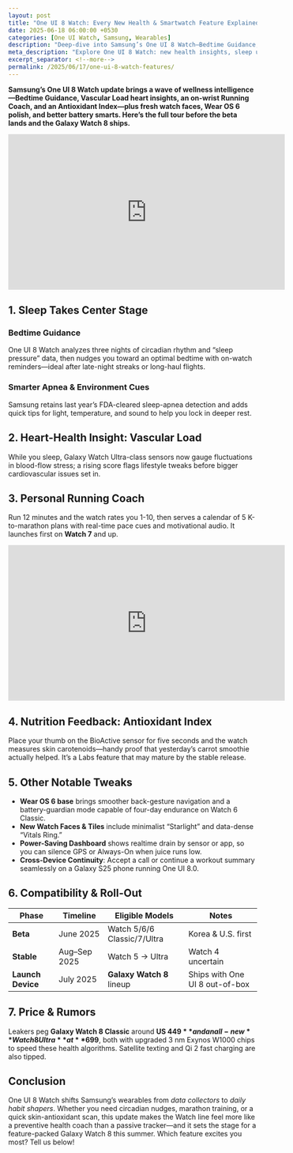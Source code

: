 ```yaml
---
layout: post
title: "One UI 8 Watch: Every New Health & Smartwatch Feature Explained"
date: 2025-06-18 06:00:00 +0530
categories: [One UI Watch, Samsung, Wearables]
description: "Deep-dive into Samsung’s One UI 8 Watch—Bedtime Guidance, Vascular Load, Antioxidant Index, Running Coach, UI tweaks, rollout schedule, and early rumors."
meta_description: "Explore One UI 8 Watch: new health insights, sleep upgrades, coach tools, compatible Galaxy Watches, beta timeline, and what might land in the Galaxy Watch 8."
excerpt_separator: <!--more-->
permalink: /2025/06/17/one-ui-8-watch-features/
---
```


**Samsung’s One UI 8 Watch update brings a wave of wellness intelligence—Bedtime Guidance, Vascular Load heart insights, an on-wrist Running Coach, and an Antioxidant Index—plus fresh watch faces, Wear OS 6 polish, and better battery smarts. Here’s the full tour before the beta lands and the Galaxy Watch 8 ships.**

<!-- Main-page video -->
<div class="video-embed">
  <iframe
    width="560" height="315"
    src="https://www.youtube.com/embed/oUTDnKvm8lU"
    title="One UI 8 Watch: Full Feature Breakdown!"
    frameborder="0"
    allow="accelerometer; autoplay; clipboard-write; encrypted-media; gyroscope; picture-in-picture"
    allowfullscreen>
  </iframe>
</div>

<!--more-->

## 1. Sleep Takes Center Stage  
### Bedtime Guidance  
One UI 8 Watch analyzes three nights of circadian rhythm and “sleep pressure” data, then nudges you toward an optimal bedtime with on-watch reminders—ideal after late-night streaks or long-haul flights.  
### Smarter Apnea & Environment Cues  
Samsung retains last year’s FDA-cleared sleep-apnea detection and adds quick tips for light, temperature, and sound to help you lock in deeper rest.  

## 2. Heart-Health Insight: Vascular Load  
While you sleep, Galaxy Watch Ultra-class sensors now gauge fluctuations in blood-flow stress; a rising score flags lifestyle tweaks before bigger cardiovascular issues set in.  

## 3. Personal Running Coach  
Run 12 minutes and the watch rates you 1-10, then serves a calendar of 5 K-to-marathon plans with real-time pace cues and motivational audio. It launches first on **Watch 7** and up.  

<!-- Mid-post video -->
<div class="video-embed">
  <iframe
    width="560" height="315"
    src="https://www.youtube.com/embed/nNqBawKNMoY"
    title="Galaxy Watch Running Coach: Hands-On!"
    frameborder="0"
    allow="accelerometer; autoplay; clipboard-write; encrypted-media; gyroscope; picture-in-picture"
    allowfullscreen>
  </iframe>
</div>

## 4. Nutrition Feedback: Antioxidant Index  
Place your thumb on the BioActive sensor for five seconds and the watch measures skin carotenoids—handy proof that yesterday’s carrot smoothie actually helped. It’s a Labs feature that may mature by the stable release.  

## 5. Other Notable Tweaks  
- **Wear OS 6 base** brings smoother back-gesture navigation and a battery-guardian mode capable of four-day endurance on Watch 6 Classic.  
- **New Watch Faces & Tiles** include minimalist “Starlight” and data-dense “Vitals Ring.”  
- **Power-Saving Dashboard** shows realtime drain by sensor or app, so you can silence GPS or Always-On when juice runs low.  
- **Cross-Device Continuity**: Accept a call or continue a workout summary seamlessly on a Galaxy S25 phone running One UI 8.0.  

## 6. Compatibility & Roll-Out  
| Phase       | Timeline     | Eligible Models                         | Notes                                                |
|-------------|--------------|-----------------------------------------|------------------------------------------------------|
| **Beta**    | June 2025    | Watch 5/6/6 Classic/7/Ultra            | Korea & U.S. first                                   |
| **Stable**  | Aug–Sep 2025 | Watch 5 → Ultra                         | Watch 4 uncertain                                    |
| **Launch Device** | July 2025 | **Galaxy Watch 8** lineup              | Ships with One UI 8 out-of-box                        |

## 7. Price & Rumors  
Leakers peg **Galaxy Watch 8 Classic** around **US $449** and an all-new **Watch 8 Ultra** at **$699**, both with upgraded 3 nm Exynos W1000 chips to speed these health algorithms. Satellite texting and Qi 2 fast charging are also tipped.   

## Conclusion  
One UI 8 Watch shifts Samsung’s wearables from *data collectors* to *daily habit shapers*. Whether you need circadian nudges, marathon training, or a quick skin-antioxidant scan, this update makes the Watch line feel more like a preventive health coach than a passive tracker—and it sets the stage for a feature-packed Galaxy Watch 8 this summer. Which feature excites you most? Tell us below!  
